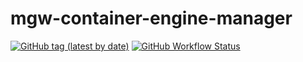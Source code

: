 mgw-container-engine-manager
=======

[![GitHub tag (latest by date)](https://img.shields.io/github/v/tag/SENERGY-Platform/mgw-container-engine-manager?label=latest)](https://github.com/SENERGY-Platform/mgw-container-engine-manager/tags)
[![GitHub Workflow Status](https://img.shields.io/github/workflow/status/SENERGY-Platform/mgw-container-engine-manager/Tests?label=tests)](https://github.com/SENERGY-Platform/mgw-container-engine-manager/actions/workflows/tests.yml)
